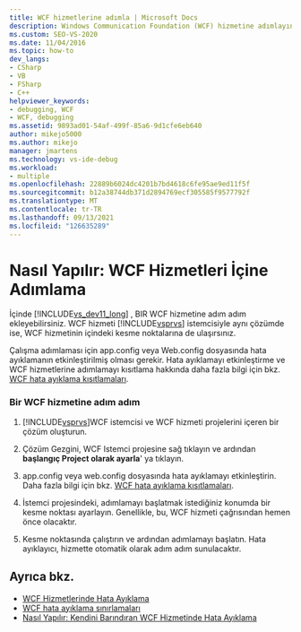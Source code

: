 ```yaml
---
title: WCF hizmetlerine adımla | Microsoft Docs
description: Windows Communication Foundation (WCF) hizmetine adımlayın. istemci ile aynı Visual Studio çözümindeyse, WCF hizmeti içindeki kesme noktaları ' nı ziyaret edin.
ms.custom: SEO-VS-2020
ms.date: 11/04/2016
ms.topic: how-to
dev_langs:
- CSharp
- VB
- FSharp
- C++
helpviewer_keywords:
- debugging, WCF
- WCF, debugging
ms.assetid: 9893ad01-54af-499f-85a6-9d1cfe6eb640
author: mikejo5000
ms.author: mikejo
manager: jmartens
ms.technology: vs-ide-debug
ms.workload:
- multiple
ms.openlocfilehash: 22889b6024dc4201b7bd4618c6fe95ae9ed11f5f
ms.sourcegitcommit: b12a38744db371d2894769ecf305585f9577792f
ms.translationtype: MT
ms.contentlocale: tr-TR
ms.lasthandoff: 09/13/2021
ms.locfileid: "126635289"
---
```

# <a name="how-to-step-into-wcf-services"></a>Nasıl Yapılır: WCF Hizmetleri İçine Adımlama
İçinde [!INCLUDE[vs_dev11_long](../data-tools/includes/vs_dev11_long_md.md)] , BIR WCF hizmetine adım adım ekleyebilirsiniz. WCF hizmeti [!INCLUDE[vsprvs](../code-quality/includes/vsprvs_md.md)] istemcisiyle aynı çözümde ise, WCF hizmetinin içindeki kesme noktalarına de ulaşırsınız.

 Çalışma adımlaması için app.config veya Web.config dosyasında hata ayıklamanın etkinleştirilmiş olması gerekir. Hata ayıklamayı etkinleştirme ve WCF hizmetlerine adımlamayı kısıtlama hakkında daha fazla bilgi için bkz. [WCF hata ayıklama kısıtlamaları](../debugger/limitations-on-wcf-debugging.md).

### <a name="to-step-into-a-wcf-service"></a>Bir WCF hizmetine adım adım

1. [!INCLUDE[vsprvs](../code-quality/includes/vsprvs_md.md)]WCF istemcisi ve WCF hizmeti projelerini içeren bir çözüm oluşturun.

2. Çözüm Gezgini, WCF Istemci projesine sağ tıklayın ve ardından **başlangıç Project olarak ayarla**' ya tıklayın.

3. app.config veya web.config dosyasında hata ayıklamayı etkinleştirin. Daha fazla bilgi için bkz. [WCF hata ayıklama kısıtlamaları](../debugger/limitations-on-wcf-debugging.md).

4. İstemci projesindeki, adımlamayı başlatmak istediğiniz konumda bir kesme noktası ayarlayın. Genellikle, bu, WCF hizmeti çağrısından hemen önce olacaktır.

5. Kesme noktasında çalıştırın ve ardından adımlamayı başlatın. Hata ayıklayıcı, hizmette otomatik olarak adım adım sunulacaktır.

## <a name="see-also"></a>Ayrıca bkz.
- [WCF Hizmetlerinde Hata Ayıklama](../debugger/debugging-wcf-services.md)
- [WCF hata ayıklama sınırlamaları](../debugger/limitations-on-wcf-debugging.md)
- [Nasıl Yapılır: Kendini Barındıran WCF Hizmetinde Hata Ayıklama](../debugger/how-to-debug-a-self-hosted-wcf-service.md)